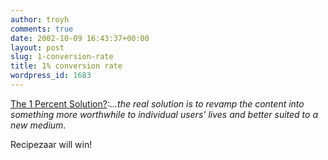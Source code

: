 ```yaml
---
author: troyh
comments: true
date: 2002-10-09 16:43:37+00:00
layout: post
slug: 1-conversion-rate
title: 1% conversion rate
wordpress_id: 1683
---
```


[The 1 Percent Solution?](http://www.clickz.com/design/freefee/article.php/1477881):_...the real solution is to revamp the content into something more worthwhile to individual users' lives and better suited to a new medium_.

Recipezaar will win!
